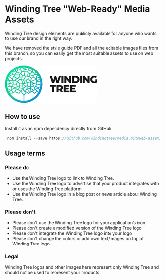# Winding Tree "Web-Ready" Media Assets


Winding Tree design elements are publicly available for anyone who wants to use our brand in the right way.

We have removed the style guide PDF and all the editable images files from this branch, so you can easily get the most suitable assets to use on web projects.

<img src="logo-variants/full-logo/svg/logo--gradient_black-text.svg?sanitize=true" alt="Winding Tree" width="300px">

## How to use

Install it as an npm dependency directly from GitHub.

```js
 npm install --save https://github.com/windingtree/media.git#web-assets
```

## Usage terms

### Please do

- Use the Winding Tree logo to link to Winding Tree.
- Use the Winding Tree logo to advertise that your product integrates with or uses the Winding Tree platform.
- Use the Winding Tree logo in a blog post or news article about Winding Tree.

### Please don't

- Please don't use the Winding Tree logo for your application’s icon
- Please don't create a modified version of the Winding Tree logo
- Please don't integrate the Winding Tree logo into your logo
- Please don't change the colors or add own text/images on top of Winding Tree logo

### Legal

Winding Tree logos and other images here represent only Winding Tree and should not be used to represent your products.
